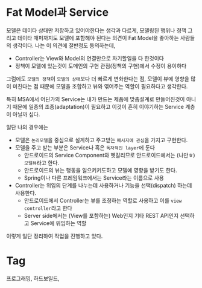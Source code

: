 Fat Model과 Service
===================

모델은 데이타 상태만 저장하고 있어야한다는 생각과 다르게, 모델링된 행위나 정책 그리고 데이타 매퍼까지도 모델에 포함해야 된다는 의견이 Fat Model을 좋아하는 사람들의 생각이다. 나는 이 의견에 절반정도 동의하는데,

 * Controller는 View와 Model의 연결만으로 자기할일을 다 한것이다
 * 정책이 모델에 있는것이 도메인의 구현 관점(정책의 구현)에서 수정이 용이하다

그럼에도 ```모델의 정책```이 ```모델의 상태```보다 더 빠르게 변화한다는 점, 모델이 뷰에 영향을 많이 미친다는 점 때문에 모델을 조합하고 뷰와 엮어주는 역할이 필요하다고 생각한다.

특히 MSA에서 어딘가의 Service는 내가 만드는 제품에 맞춤설계로 만들어진것이 아니기 때문에 일종의 조종(adaptation)이 필요하고 이것이 흔히 이야기하는 Service 계층이 아닐까 싶다.

일단 나의 경우에는

 * 모델은 ```논리모델```을 중심으로 설계하고 주고받는 ```메시지에 관심```을 가지고 구현한다.
 * 모델을 주고 받는 부분은 Service나 혹은 ```독자적인 layer```에 둔다
    * 안드로이드의 Service Component와 헷갈리므로 안드로이드에서는 (나만ㅎ)```모델뷰```라고 한다.
    * 안드로이드의 뷰는 행동을 일으키키도하고 모델에 영향을 받기도 한다.
    * Spring이나 다른 프레임워크에서는 Service라는 이름으로 사용
 * Controller는 위임의 단계를 나누는데 사용하거나 기능을 선택(dispatch) 하는데 사용한다.
    * 안드로이드에서 Controller는 뷰를 조정하는 역할로 사용하고 이를 ```view controller```라고 한다
    * Server side에서는 (View를 포함하는) Web인지 기타 REST API인지 선택하고 Service에 위임하는 역할

이렇게 일단 정리하여 작업을 진행하고 있다.

Tag
====
프로그래밍, 하드보일드,